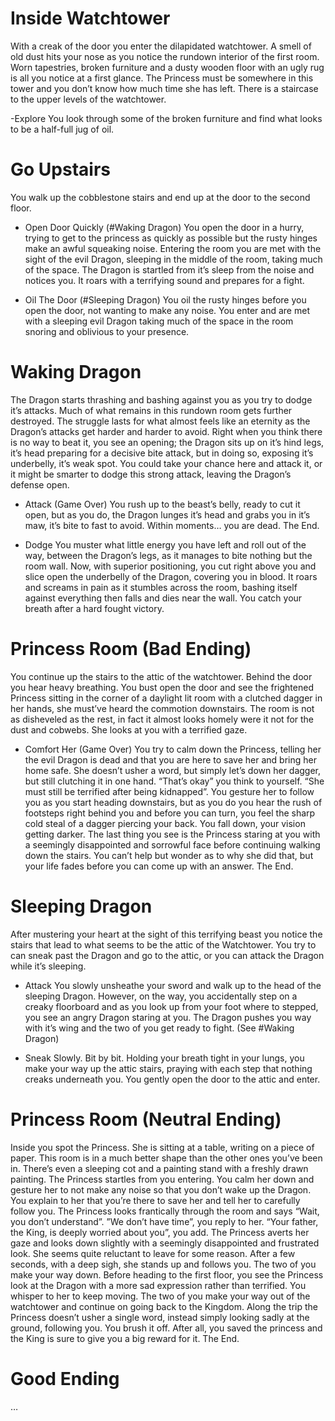 # Inside Watchtower
With a creak of the door you enter the dilapidated watchtower. A smell of old dust hits your nose as you notice the rundown interior of the first room. Worn tapestries, broken furniture and a dusty wooden floor with an ugly rug is all you notice at a first glance. The Princess must be somewhere in this tower and you don’t know how much time she has left. There is a staircase to the upper levels of the watchtower.

-Explore
You look through some of the broken furniture and find what looks to be a half-full jug of oil.

# Go Upstairs
You walk up the cobblestone stairs and end up at the door to the second floor.

- Open Door Quickly (#Waking Dragon)
You open the door in a hurry, trying to get to the princess as quickly as possible but the rusty hinges make an awful squeaking noise. Entering the room you are met with the sight of the evil Dragon, sleeping in the middle of the room, taking much of the space. The Dragon is startled from it’s sleep from the noise and notices you. It roars with a terrifying sound and prepares for a fight.

- Oil The Door (#Sleeping Dragon)
You oil the rusty hinges before you open the door, not wanting to make any noise. You enter and are met with a sleeping evil Dragon taking much of the space in the room snoring and oblivious to your presence.

# Waking Dragon
The Dragon starts thrashing and bashing against you as you try to dodge it’s attacks. Much of what remains in this rundown room gets further destroyed. The struggle lasts for what almost feels like an eternity as the Dragon’s attacks get harder and harder to avoid. Right when you think there is no way to beat it, you see an opening; the Dragon sits up on it’s hind legs, it’s head preparing for a decisive bite attack, but in doing so, exposing it’s underbelly, it’s weak spot. You could take your chance here and attack it, or it might be smarter to dodge this strong attack, leaving the Dragon’s defense open.

- Attack (Game Over)
You rush up to the beast’s belly, ready to cut it open, but as you do, the Dragon lunges it’s head and grabs you in it’s maw, it’s bite to fast to avoid. Within moments… you are dead. The End.

- Dodge
You muster what little energy you have left and roll out of the way, between the Dragon’s legs, as it manages to bite nothing but the room wall. Now, with superior positioning, you cut right above you and slice open the underbelly of the Dragon, covering you in blood. It roars and screams in pain as it stumbles across the room, bashing itself against everything then falls and dies near the wall. You catch your breath after a hard fought victory. 

# Princess Room (Bad Ending)
You continue up the stairs to the attic of the watchtower. Behind the door you hear heavy breathing. You bust open the door and see the frightened Princess sitting in the corner of a daylight lit room with a clutched dagger in her hands, she must’ve heard the commotion downstairs. The room is not as disheveled as the rest, in fact it almost looks homely were it not for the dust and cobwebs. She looks at you with a terrified gaze.

- Comfort Her (Game Over)
You try to calm down the Princess, telling her the evil Dragon is dead and that you are here to save her and bring her home safe. She doesn’t usher a word, but simply let’s down her dagger, but still clutching it in one hand. “That’s okay” you think to yourself. “She must still be terrified after being kidnapped”. You gesture her to follow you as you start heading downstairs, but as you do you hear the rush of footsteps right behind you and before you can turn, you feel the sharp cold steal of a dagger piercing your back. You fall down, your vision getting darker. The last thing you see is the Princess staring at you with a seemingly disappointed and sorrowful face before continuing walking down the stairs. You can’t help but wonder as to why she did that, but your life fades before you can come up with an answer. The End.

# Sleeping Dragon
After mustering your heart at the sight of this terrifying beast you notice the stairs that lead to what seems to be the attic of the Watchtower. You try to can sneak past the Dragon and go to the attic, or you can attack the Dragon while it’s sleeping.

- Attack
You slowly unsheathe your sword and walk up to the head of the sleeping Dragon. However, on the way, you accidentally step on a creaky floorboard and as you look up from your foot where to stepped, you see an angry Dragon staring at you. The Dragon pushes you way with it’s wing and the two of you get ready to fight. (See #Waking Dragon)

- Sneak
Slowly. Bit by bit. Holding your breath tight in your lungs, you make your way up the attic stairs, praying with each step that nothing creaks underneath you. You gently open the door to the attic and enter.

# Princess Room (Neutral Ending)
Inside you spot the Princess. She is sitting at a table, writing on a piece of paper. This room is in a much better shape than the other ones you’ve been in. There’s even a sleeping cot and a painting stand with a freshly drawn painting. The Princess startles from you entering. You calm her down and gesture her to not make any noise so that you don’t wake up the Dragon. You explain to her that you’re there to save her and tell her to carefully follow you.
The Princess looks frantically through the room and says “Wait, you don’t understand”. ”We don’t have time”, you reply to her. “Your father, the King, is deeply worried about you”, you add. The Princess averts her gaze and looks down slightly with a seemingly disappointed and frustrated look. She seems quite reluctant to leave for some reason. After a few seconds, with a deep sigh, she stands up and follows you. The two of you make your way down. Before heading to the first floor, you see the Princess look at the Dragon with a more sad expression rather than terrified. You whisper to her to keep moving. The two of you make your way out of the watchtower and continue on going back to the Kingdom. 
Along the trip the Princess doesn’t usher a single word, instead simply looking sadly at the ground, following you. You brush it off. After all, you saved the princess and the King is sure to give you a big reward for it. The End.

# Good Ending
…
